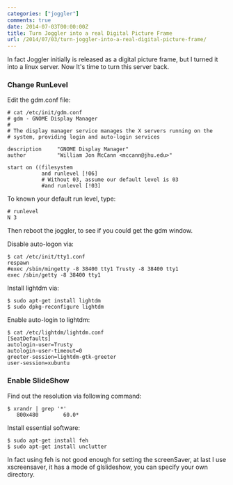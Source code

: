 ```yaml
---
categories: ["joggler"]
comments: true
date: 2014-07-03T00:00:00Z
title: Turn Joggler into a real Digital Picture Frame
url: /2014/07/03/turn-joggler-into-a-real-digital-picture-frame/
---
```


In fact Joggler initially is released as a digital picture frame, but I turned it into a linux server. Now It's time to turn this server back.   
### Change RunLevel
Edit the gdm.conf file:     

```
# cat /etc/init/gdm.conf
# gdm - GNOME Display Manager
#
# The display manager service manages the X servers running on the
# system, providing login and auto-login services

description     "GNOME Display Manager"
author          "William Jon McCann <mccann@jhu.edu>"

start on ((filesystem
           and runlevel [!06]
           # Without 03, assume our default level is 03
           #and runlevel [!03]

```
To known your default run level, type:    

```
# runlevel
N 3

```
Then reboot the joggler, to see if you could get the gdm window.   

Disable auto-logon via:    

```
$ cat /etc/init/tty1.conf
respawn
#exec /sbin/mingetty -8 38400 tty1 Trusty -8 38400 tty1
exec /sbin/getty -8 38400 tty1

```

Install lightdm via:    

```
$ sudo apt-get install lightdm
$ sudo dpkg-reconfigure lightdm

```

Enable auto-login to lightdm:    

```
$ cat /etc/lightdm/lightdm.conf 
[SeatDefaults]
autologin-user=Trusty
autologin-user-timeout=0
greeter-session=lightdm-gtk-greeter
user-session=xubuntu

```

### Enable SlideShow
Find out the resolution via following command:    

```
$ xrandr | grep '*'
   800x480        60.0* 

```
Install essential software:   

```
$ sudo apt-get install feh
$ sudo apt-get install unclutter

```
In fact using feh is not good enough for setting the screenSaver, at last I use xscreensaver, it has a mode of glslideshow, you can specify your own directory.    

